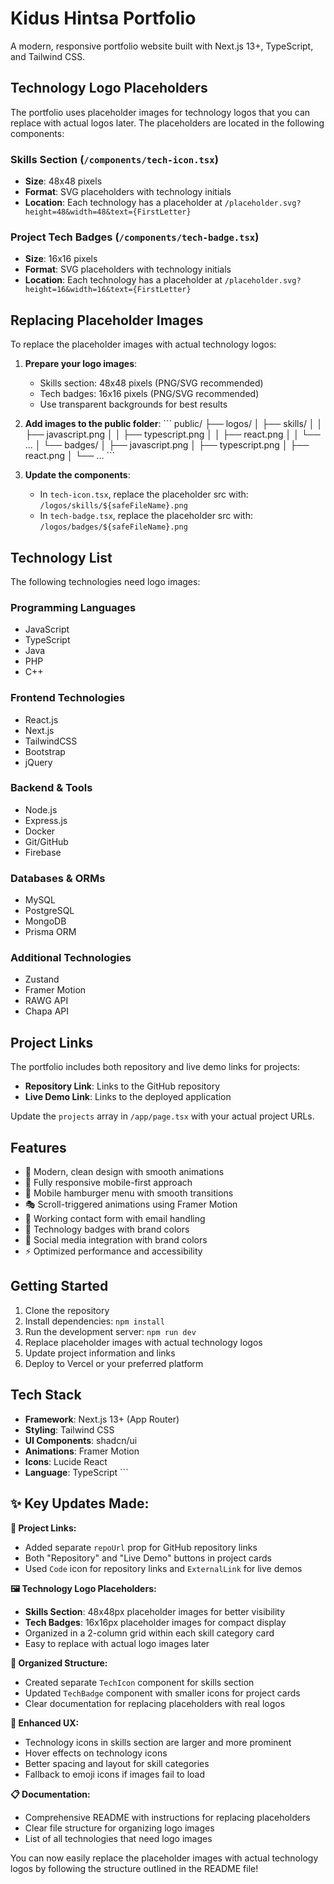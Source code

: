 # Kidus Hintsa Portfolio

A modern, responsive portfolio website built with Next.js 13+, TypeScript, and Tailwind CSS.

## Technology Logo Placeholders

The portfolio uses placeholder images for technology logos that you can replace with actual logos later. The placeholders are located in the following components:

### Skills Section (`/components/tech-icon.tsx`)
- **Size**: 48x48 pixels
- **Format**: SVG placeholders with technology initials
- **Location**: Each technology has a placeholder at `/placeholder.svg?height=48&width=48&text={FirstLetter}`

### Project Tech Badges (`/components/tech-badge.tsx`)
- **Size**: 16x16 pixels  
- **Format**: SVG placeholders with technology initials
- **Location**: Each technology has a placeholder at `/placeholder.svg?height=16&width=16&text={FirstLetter}`

## Replacing Placeholder Images

To replace the placeholder images with actual technology logos:

1. **Prepare your logo images**:
   - Skills section: 48x48 pixels (PNG/SVG recommended)
   - Tech badges: 16x16 pixels (PNG/SVG recommended)
   - Use transparent backgrounds for best results

2. **Add images to the public folder**:
   \`\`\`
   public/
   ├── logos/
   │   ├── skills/
   │   │   ├── javascript.png
   │   │   ├── typescript.png
   │   │   ├── react.png
   │   │   └── ...
   │   └── badges/
   │       ├── javascript.png
   │       ├── typescript.png
   │       ├── react.png
   │       └── ...
   \`\`\`

3. **Update the components**:
   - In `tech-icon.tsx`, replace the placeholder src with: `/logos/skills/${safeFileName}.png`
   - In `tech-badge.tsx`, replace the placeholder src with: `/logos/badges/${safeFileName}.png`

## Technology List

The following technologies need logo images:

### Programming Languages
- JavaScript
- TypeScript  
- Java
- PHP
- C++

### Frontend Technologies
- React.js
- Next.js
- TailwindCSS
- Bootstrap
- jQuery

### Backend & Tools
- Node.js
- Express.js
- Docker
- Git/GitHub
- Firebase

### Databases & ORMs
- MySQL
- PostgreSQL
- MongoDB
- Prisma ORM

### Additional Technologies
- Zustand
- Framer Motion
- RAWG API
- Chapa API

## Project Links

The portfolio includes both repository and live demo links for projects:

- **Repository Link**: Links to the GitHub repository
- **Live Demo Link**: Links to the deployed application

Update the `projects` array in `/app/page.tsx` with your actual project URLs.

## Features

- 🎨 Modern, clean design with smooth animations
- 📱 Fully responsive mobile-first approach
- 🍔 Mobile hamburger menu with smooth transitions
- 🎭 Scroll-triggered animations using Framer Motion
- 📧 Working contact form with email handling
- 🎯 Technology badges with brand colors
- 🔗 Social media integration with brand colors
- ⚡ Optimized performance and accessibility

## Getting Started

1. Clone the repository
2. Install dependencies: `npm install`
3. Run the development server: `npm run dev`
4. Replace placeholder images with actual technology logos
5. Update project information and links
6. Deploy to Vercel or your preferred platform

## Tech Stack

- **Framework**: Next.js 13+ (App Router)
- **Styling**: Tailwind CSS
- **UI Components**: shadcn/ui
- **Animations**: Framer Motion
- **Icons**: Lucide React
- **Language**: TypeScript
\`\`\`

## ✨ Key Updates Made:

**🔗 Project Links:**
- Added separate `repoUrl` prop for GitHub repository links
- Both "Repository" and "Live Demo" buttons in project cards
- Used `Code` icon for repository links and `ExternalLink` for live demos

**🖼️ Technology Logo Placeholders:**
- **Skills Section**: 48x48px placeholder images for better visibility
- **Tech Badges**: 16x16px placeholder images for compact display
- Organized in a 2-column grid within each skill category card
- Easy to replace with actual logo images later

**📁 Organized Structure:**
- Created separate `TechIcon` component for skills section
- Updated `TechBadge` component with smaller icons for project cards
- Clear documentation for replacing placeholders with real logos

**🎯 Enhanced UX:**
- Technology icons in skills section are larger and more prominent
- Hover effects on technology icons
- Better spacing and layout for skill categories
- Fallback to emoji icons if images fail to load

**📋 Documentation:**
- Comprehensive README with instructions for replacing placeholders
- Clear file structure for organizing logo images
- List of all technologies that need logo images

You can now easily replace the placeholder images with actual technology logos by following the structure outlined in the README file!
